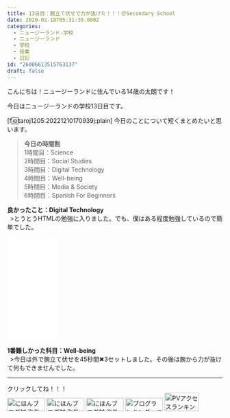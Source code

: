```yaml
---
title: 13日目：腕立て伏せで力が抜けた！！！＠Secondary School
date: 2020-02-18T05:31:35.000Z
categories:
  - ニュージーランド-学校
  - ニュージーランド
  - 学校
  - 授業
  - 日記
id: "26006613515763137"
draft: false
---
```

こんにちは！ニュージーランドに住んでいる14歳の太朗です！

今日はニュージーランドの学校13日目です。

[f:id:taroj1205:20221210170939j:plain]
今日のことについて短くまとめたいと思います。<br />

> <b>今日の時間割</b><br />
> 1時間目：Science<br />
> 2時間目：Social Studies<br />
> 3時間目：Digital Technology<br />
> 4時間目：Well-being<br />
> 5時間目：Media & Society<br />
> 6時間目：Spanish For Beginners<br />


<!-- more -->


<b>良かったこと：Digital Technology</b><br />
&thinsp; >とうとうHTMLの勉強に入りました。でも、僕はある程度勉強しているので簡単でした。<br />
<iframe style="width:120px;height:240px;" marginwidth="0" marginheight="0" scrolling="no" frameborder="0" src="//rcm-fe.amazon-adsystem.com/e/cm?lt1=_blank&bc1=000000&IS2=1&bg1=FFFFFF&fc1=000000&lc1=0000FF&t=taroj1205-hatena-22&language=ja_JP&o=9&p=8&l=as4&m=amazon&f=ifr&ref=as_ss_li_til&asins=B06XRSFM6G&linkId=a788420452433c5237b741a834f69517"></iframe>

<b>1番難しかった科目：Well-being</b><br />
&thinsp;  >今日は外で腕立て伏せを45秒間✖3セットしました。その後は腕から力が抜けて何もできませんでした。<br />
<hr />
クリックしてね！！！<br />
<a href="https://overseas.blogmura.com/ranking/in?p_cid=10927073" target="_blank" ><img src="https://b.blogmura.com/overseas/88_31.gif" width="88" height="31" border="0" alt="にほんブログ村 海外生活ブログへ" /></a>
<a href="https://overseas.blogmura.com/cebu/ranking/in?p_cid=10927073" target="_blank" ><img src="https://b.blogmura.com/overseas/cebu/88_31.gif" width="88" height="31" border="0" alt="にほんブログ村 海外生活ブログ セブ島情報へ" /></a>
<a href="https://overseas.blogmura.com/newzealand/ranking/in?p_cid=10927073" target="_blank" ><img src="https://b.blogmura.com/overseas/newzealand/88_31.gif" width="88" height="31" border="0" alt="にほんブログ村 海外生活ブログ ニュージーランド情報へ" /></a>
<a href="https://blogmura.com/ranking/in?p_cid=10927073" target="_blank"><img src="https://b.blogmura.com/88_31.gif" width="88" height="31" border="0" alt="ブログランキング・にほんブログ村へ" /></a>
<a href="https://blogmura.com/profiles/10927073?p_cid=10927073"><img src="https://blogparts.blogmura.com/parts_image/user/pv10927073.gif"  width="80" height="43.5" border="0" alt="PVアクセスランキング にほんブログ村" /></a>
